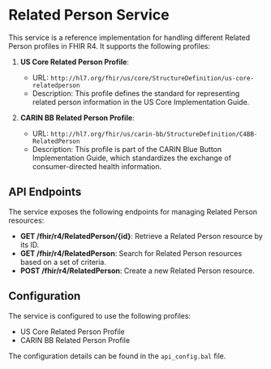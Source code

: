 # Related Person Service

This service is a reference implementation for handling different Related Person profiles in FHIR R4. It supports the following profiles:

1. **US Core Related Person Profile**:
   - URL: `http://hl7.org/fhir/us/core/StructureDefinition/us-core-relatedperson`
   - Description: This profile defines the standard for representing related person information in the US Core Implementation Guide.

2. **CARIN BB Related Person Profile**:
   - URL: `http://hl7.org/fhir/us/carin-bb/StructureDefinition/C4BB-RelatedPerson`
   - Description: This profile is part of the CARIN Blue Button Implementation Guide, which standardizes the exchange of consumer-directed health information.

## API Endpoints

The service exposes the following endpoints for managing Related Person resources:

- **GET /fhir/r4/RelatedPerson/{id}**: Retrieve a Related Person resource by its ID.
- **GET /fhir/r4/RelatedPerson**: Search for Related Person resources based on a set of criteria.
- **POST /fhir/r4/RelatedPerson**: Create a new Related Person resource.

## Configuration

The service is configured to use the following profiles:

- US Core Related Person Profile
- CARIN BB Related Person Profile

The configuration details can be found in the `api_config.bal` file.
